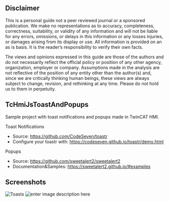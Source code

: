 ## Disclaimer
This is a personal guide not a peer reviewed journal or a sponsored publication. We make
no representations as to accuracy, completeness, correctness, suitability, or validity of any
information and will not be liable for any errors, omissions, or delays in this information or any
losses injuries, or damages arising from its display or use. All information is provided on an as
is basis. It is the reader’s responsibility to verify their own facts.

The views and opinions expressed in this guide are those of the authors and do not
necessarily reflect the official policy or position of any other agency, organization, employer or
company. Assumptions made in the analysis are not reflective of the position of any entity
other than the author(s) and, since we are critically thinking human beings, these views are
always subject to change, revision, and rethinking at any time. Please do not hold us to them
in perpetuity.

## TcHmiJsToastAndPopups
Sample project with toast notifications and popups made in TwinCAT HMI. 

Toast Notifications
  - Source: https://github.com/CodeSeven/toastr
  - Configure your toastr with: https://codeseven.github.io/toastr/demo.html
  
 Popups
  - Source: https://github.com/sweetalert2/sweetalert2
  - Documentation&Samples: https://sweetalert2.github.io/#examples

## Screenshots
![Toasts](https://user-images.githubusercontent.com/75740551/212950941-d9e40fa0-0af2-4064-bca1-67c9361b6529.png)
![enter image description here](https://user-images.githubusercontent.com/75740551/212950972-1c5fd00c-19a7-411e-838e-bf169fd22fc4.png)
